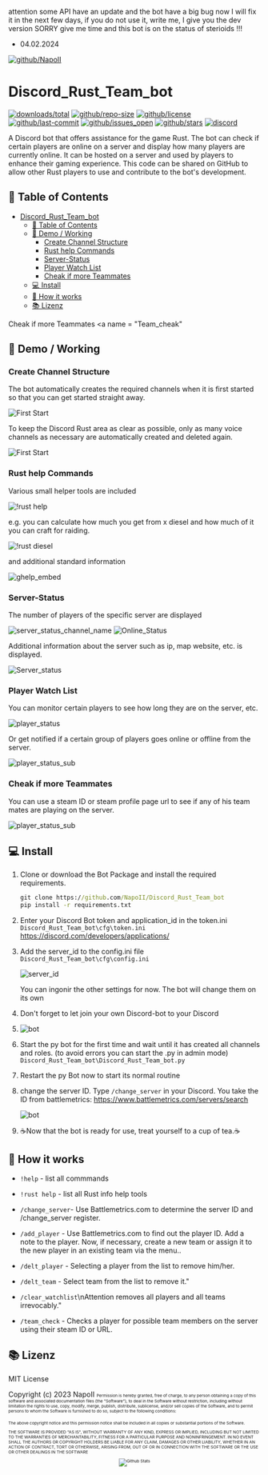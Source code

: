 attention some API have an update and the bot have a big bug now I will fix it in the next few days, if you do not use it, write me, I give you the dev version SORRY give me time and this bot is on the status of sterioids !!!
- 04.02.2024

[![github/NapoII](https://raw.githubusercontent.com/NapoII/Discord_Rust_Team_bot/main/README_img/Readme_top.png)](https://github.com/NapoII)

# Discord_Rust_Team_bot

[![downloads/total](https://img.shields.io/github/downloads/NapoII/Discord_Rust_Team_bot/total)](https://github.com/NapoII/Discord_Rust_Team_bot/archive/refs/heads/main.zip) [![github/repo-size](https://img.shields.io/github/repo-size/NapoII/Discord_Rust_Team_bot)](https://github.com/NapoII/Discord_Rust_Team_bot/archive/refs/heads/main.zip) [![github/license](https://img.shields.io/github/license/NapoII/Discord_Rust_Team_bot)](https://github.com/NapoII/Discord_Rust_Team_bot/blob/main/LICENSE) [![github/last-commit](https://img.shields.io/github/downloads/NapoII/Discord_Rust_Team_bot/total)](https://img.shields.io/github/issues/NapoII/Discord_Rust_Team_bot?style=plastic) [![github/issues_open](https://img.shields.io/github/issues/NapoII/Discord_Rust_Team_bot?style=plastic)](https://img.shields.io/github/issues-raw/NapoII/Discord_Rust_Team_bot) [![github/stars](https://img.shields.io/github/stars/NapoII/Discord_Rust_Team_bot?style=social)](https://github.com/NapoII/Discord_Rust_Team_bot/stargazers) [![discord](https://img.shields.io/discord/190307701169979393)](https://discord.gg/knTKtKVfnr)

 A Discord bot that offers assistance for the game Rust. The bot can check if certain players are online on a server and display how many players are currently online. It can be hosted on a server and used by players to enhance their gaming experience. This code can be shared on GitHub to allow other Rust players to use and contribute to the bot's development. 

## 📝 Table of Contents
- [Discord\_Rust\_Team\_bot](#discord_rust_team_bot)
  - [📝 Table of Contents](#-table-of-contents)
  - [🎥 Demo / Working ](#-demo--working-)
    - [Create Channel Structure ](#create-channel-structure-)
    - [Rust help Commands ](#rust-help-commands-)
    - [Server-Status ](#server-status-)
    - [Player Watch List ](#player-watch-list-)
    - [Cheak if more Teammates ](#cheak-if-more-teammates-)
  - [💻 Install ](#-install-)
  - [💭 How it works ](#-how-it-works-)
  - [📚 Lizenz ](#-lizenz-)

Cheak if more Teammates <a name = "Team_cheak"
## 🎥 Demo / Working <a name = "demo"></a>

### Create Channel Structure <a name = "Structure"></a>
The bot automatically creates the required channels when it is first started so that you can get started straight away.

![First Start](https://raw.githubusercontent.com/NapoII/Discord_Rust_Team_Bot/main/README_img/auto_channel_gen.gif)

To keep the Discord Rust area as clear as possible, only as many voice channels as necessary are automatically created and deleted again.

![First Start](https://raw.githubusercontent.com/NapoII/Discord_Rust_Team_Bot/main/README_img/voice_channel_create_auto.gif)

### Rust help Commands <a name = "!rust"></a>

Various small helper tools are included

![!rust help](https://raw.githubusercontent.com/NapoII/Discord_Rust_Team_Bot/main/README_img/rust_help_list.png)

e.g. you can calculate how much you get from x diesel and how much of it you can craft for raiding.

![!rust diesel](https://raw.githubusercontent.com/NapoII/Discord_Rust_Team_Bot/main/README_img/rust_diesel.gif)

and additional standard information

![ghelp_embed](https://raw.githubusercontent.com/NapoII/Discord_Rust_Team_bot/main/README_img/rust-help_embed.png)


### Server-Status <a name = "server"></a>

The number of players of the specific server are displayed

![server_status_channel_name](https://raw.githubusercontent.com/NapoII/Discord_Rust_Team_Bot/main/README_img/server_status_channel_name.png)
![Online_Status](https://raw.githubusercontent.com/NapoII/Discord_Rust_Team_bot/main/README_img/Online_Status.png)

Additional information about the server such as ip, map website, etc. is displayed.

![Server_status](https://raw.githubusercontent.com/NapoII/Discord_Rust_Team_bot/main/README_img/Server_status.png)


### Player Watch List <a name = "Player_Watch_List"></a>
You can monitor certain players to see how long they are on the server, etc.

![player_status](https://raw.githubusercontent.com/NapoII/Discord_Rust_Team_Bot/main/README_img/player_status.png)

Or get notified if a certain group of players goes online or offline from the server.

![player_status_sub](https://raw.githubusercontent.com/NapoII/Discord_Rust_Team_Bot/main/README_img/sub.gif)

### Cheak if more Teammates <a name = "Team_cheak"></a>
You can use a steam ID or steam profile page url to see if any of his team mates are playing on the server.

![player_status_sub](https://raw.githubusercontent.com/NapoII/Discord_Rust_Team_Bot/main/README_img/teack_check.gif)



## 💻 Install <a name = "usage"></a>

1. Clone or download the Bot Package and install the required requirements.
    ```cmd
    git clone https://github.com/NapoII/Discord_Rust_Team_bot
    pip install -r requirements.txt
    ```

2. Enter your Discord Bot token and application_id in the token.ini             `Discord_Rust_Team_bot\cfg\token.ini`
    https://discord.com/developers/applications/

3. Add the server_id to the config.ini file 
   `Discord_Rust_Team_bot\cfg\config.ini`
   
    ![server_id](https://raw.githubusercontent.com/NapoII/Discord_Rust_Team_Bot/main/README_img/Server_id.gif)
    
    You can ingonir the other settings for now. The bot will change them on its own

4. Don't forget to let join your own Discord-bot to your Discord
5. 
    ![bot](https://raw.githubusercontent.com/NapoII/Discord_Rust_Team_Bot/main/README_img/bot.gif)

5. Start the py bot for the first time and wait until it has created all channels and roles. (to avoid errors you can start the .py in admin mode) 
    `Discord_Rust_Team_bot\Discord_Rust_Team_bot.py`

6. Restart the py Bot now to start its normal routine

7. change the server ID. Type `/change_server` in your Discord.
    You take the ID from battlemetrics: https://www.battlemetrics.com/servers/search
    
    ![bot](https://raw.githubusercontent.com/NapoII/Discord_Rust_Team_Bot/main/README_img/server_id_first.gif)
    
8. ☕Now that the bot is ready for use, treat yourself to a cup of tea.☕


## 💭 How it works <a name = "Use"></a>
- `!help` - list all commmands
- `!rust help` - list all Rust info help tools
- `/change_server`- Use Battlemetrics.com to determine the server ID and /change_server register.

- `/add_player` - Use Battlemetrics.com to find out the player ID. Add a note to the player. Now, if necessary, create a new team or assign it to the new player in an existing team via the menu..
- `/delt_player` - Selecting a player from the list to remove him/her.
- `/delt_team` - Select team from the list to remove it."
- `/clear_watchlist`\nAttention removes all players and all teams irrevocably."
- `/team_check` - Checks a player for possible team members on the server using their steam ID or URL.


## 📚 Lizenz <a name = "Lizenz"></a>
MIT License

Copyright (c) 2023 NapoII
<small><small><small>
Permission is hereby granted, free of charge, to any person obtaining a copy
of this software and associated documentation files (the "Software"), to deal
in the Software without restriction, including without limitation the rights
to use, copy, modify, merge, publish, distribute, sublicense, and/or sell
copies of the Software, and to permit persons to whom the Software is
furnished to do so, subject to the following conditions:

The above copyright notice and this permission notice shall be included in all
copies or substantial portions of the Software.

THE SOFTWARE IS PROVIDED "AS IS", WITHOUT WARRANTY OF ANY KIND, EXPRESS OR
IMPLIED, INCLUDING BUT NOT LIMITED TO THE WARRANTIES OF MERCHANTABILITY,
FITNESS FOR A PARTICULAR PURPOSE AND NONINFRINGEMENT. IN NO EVENT SHALL THE
AUTHORS OR COPYRIGHT HOLDERS BE LIABLE FOR ANY CLAIM, DAMAGES OR OTHER
LIABILITY, WHETHER IN AN ACTION OF CONTRACT, TORT OR OTHERWISE, ARISING FROM,
OUT OF OR IN CONNECTION WITH THE SOFTWARE OR THE USE OR OTHER DEALINGS IN THE
SOFTWARE
    
<p align="center">
<img src="https://raw.githubusercontent.com/NapoII/NapoII/233630a814f7979f575c7f764dbf1f4804b05332/Bottom.svg" alt="Github Stats" />
</p>

